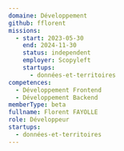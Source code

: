 ```yaml
---
domaine: Développement
github: fflorent
missions:
  - start: 2023-05-30
    end: 2024-11-30
    status: independent
    employer: Scopyleft
    startups:
      - données-et-territoires
competences:
  - Développement Frontend
  - Développement Backend
memberType: beta
fullname: Florent FAYOLLE
role: Développeur
startups:
  - données-et-territoires
---
```

